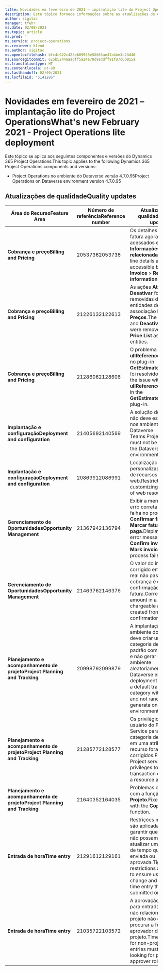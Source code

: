 ```yaml
---
title: Novidades em fevereiro de 2021 – implantação lite do Project Operations
description: Este tópico fornece informações sobre as atualizações de qualidade disponíveis na versão de fevereiro de 2021 da implantação lite do Project Operations.
author: sigitac
manager: tfehr
ms.date: 02/08/2021
ms.topic: article
ms.prod: ''
ms.service: project-operations
ms.reviewer: kfend
ms.author: sigitac
ms.openlocfilehash: bfc4c622c423e689938e58666ae47abbe3c23d48
ms.sourcegitcommit: 625b5244aaadff5a24a79d9addff91f87c6b015a
ms.translationtype: HT
ms.contentlocale: pt-BR
ms.lasthandoff: 02/09/2021
ms.locfileid: "5141286"
---
```

# <a name="whats-new-february-2021---project-operations-lite-deployment"></a><span data-ttu-id="4c280-103">Novidades em fevereiro de 2021 – implantação lite do Project Operations</span><span class="sxs-lookup"><span data-stu-id="4c280-103">What's new February 2021 - Project Operations lite deployment</span></span>

<span data-ttu-id="4c280-104">Este tópico se aplica aos seguintes componentes e versões do Dynamics 365 Project Operations:</span><span class="sxs-lookup"><span data-stu-id="4c280-104">This topic applies to the following Dynamics 365 Project Operations components and versions:</span></span>

  - <span data-ttu-id="4c280-105">Project Operations no ambiente do Dataverse versão 4.7.0.95</span><span class="sxs-lookup"><span data-stu-id="4c280-105">Project Operations on Dataverse environment version 4.7.0.95</span></span>

## <a name="quality-updates"></a><span data-ttu-id="4c280-106">Atualizações de qualidade</span><span class="sxs-lookup"><span data-stu-id="4c280-106">Quality updates</span></span>

| <span data-ttu-id="4c280-107">**Área do Recurso**</span><span class="sxs-lookup"><span data-stu-id="4c280-107">**Feature Area**</span></span> | <span data-ttu-id="4c280-108">**Número de referência**</span><span class="sxs-lookup"><span data-stu-id="4c280-108">**Reference number**</span></span> | <span data-ttu-id="4c280-109">**Atualização de qualidade**</span><span class="sxs-lookup"><span data-stu-id="4c280-109">**Quality update**</span></span> |
| --- | --- | --- |
| <span data-ttu-id="4c280-110">**Cobrança e preço**</span><span class="sxs-lookup"><span data-stu-id="4c280-110">**Billing and Pricing**</span></span> | <span data-ttu-id="4c280-111">2053736</span><span class="sxs-lookup"><span data-stu-id="4c280-111">2053736</span></span> | <span data-ttu-id="4c280-112">Os detalhes da linha da fatura agora podem ser acessados em **Fatura** > **Informações relacionadas**.</span><span class="sxs-lookup"><span data-stu-id="4c280-112">Invoice line details are now accessible by going to **Invoice** > **Related information**.</span></span> |
| <span data-ttu-id="4c280-113">**Cobrança e preço**</span><span class="sxs-lookup"><span data-stu-id="4c280-113">**Billing and Pricing**</span></span> | <span data-ttu-id="4c280-114">2122613</span><span class="sxs-lookup"><span data-stu-id="4c280-114">2122613</span></span> | <span data-ttu-id="4c280-115">As ações **Ativar** e **Desativar** foram removidas das entidades de associação **Lista de Preços**.</span><span class="sxs-lookup"><span data-stu-id="4c280-115">The **Activate** and **Deactivate** actions were removed from the **Price List** association entities.</span></span> |
| <span data-ttu-id="4c280-116">**Cobrança e preço**</span><span class="sxs-lookup"><span data-stu-id="4c280-116">**Billing and Pricing**</span></span> | <span data-ttu-id="4c280-117">2128606</span><span class="sxs-lookup"><span data-stu-id="4c280-117">2128606</span></span> | <span data-ttu-id="4c280-118">O problema no **ullReferenceException** no plug-in **GetEstimatesForProject** foi resolvido.</span><span class="sxs-lookup"><span data-stu-id="4c280-118">Resolved the issue with **ullReferenceException** in the **GetEstimatesForProject** plug-in.</span></span> |
| <span data-ttu-id="4c280-119">**Implantação e configuração**</span><span class="sxs-lookup"><span data-stu-id="4c280-119">**Deployment and configuration**</span></span> | <span data-ttu-id="4c280-120">2140569</span><span class="sxs-lookup"><span data-stu-id="4c280-120">2140569</span></span> | <span data-ttu-id="4c280-121">A solução do projeto não deve estar instalada nos ambientes do Dataverse Teams.</span><span class="sxs-lookup"><span data-stu-id="4c280-121">Project solution must not be installed in the Dataverse Teams environments.</span></span> |
| <span data-ttu-id="4c280-122">**Implantação e configuração**</span><span class="sxs-lookup"><span data-stu-id="4c280-122">**Deployment and configuration**</span></span> | <span data-ttu-id="4c280-123">2086991</span><span class="sxs-lookup"><span data-stu-id="4c280-123">2086991</span></span> | <span data-ttu-id="4c280-124">Localização de personalização restrita de recursos da web.</span><span class="sxs-lookup"><span data-stu-id="4c280-124">Restricted customizing localization of web resources.</span></span> |
| <span data-ttu-id="4c280-125">**Gerenciamento de Oportunidades**</span><span class="sxs-lookup"><span data-stu-id="4c280-125">**Opportunity Management**</span></span> | <span data-ttu-id="4c280-126">2136794</span><span class="sxs-lookup"><span data-stu-id="4c280-126">2136794</span></span> | <span data-ttu-id="4c280-127">Exibir a mensagem de erro correta se houver falha no processo **Confirmar fatura** ou **Marcar fatura como paga**.</span><span class="sxs-lookup"><span data-stu-id="4c280-127">Display correct error message when **Confirm invoice** or **Mark invoice as paid** process fails,</span></span> |
| <span data-ttu-id="4c280-128">**Gerenciamento de Oportunidades**</span><span class="sxs-lookup"><span data-stu-id="4c280-128">**Opportunity Management**</span></span> | <span data-ttu-id="4c280-129">2146376</span><span class="sxs-lookup"><span data-stu-id="4c280-129">2146376</span></span> | <span data-ttu-id="4c280-130">O valor do imposto corrigido em um dado real não passível de cobrança é criado na confirmação da fatura.</span><span class="sxs-lookup"><span data-stu-id="4c280-130">Corrected tax amount in a non-chargeable actual is created from invoice confirmation.</span></span> |
| <span data-ttu-id="4c280-131">**Planejamento e acompanhamento de projeto**</span><span class="sxs-lookup"><span data-stu-id="4c280-131">**Project Planning and Tracking**</span></span> | <span data-ttu-id="4c280-132">2099879</span><span class="sxs-lookup"><span data-stu-id="4c280-132">2099879</span></span> | <span data-ttu-id="4c280-133">A implantação do ambiente do Dataverse deve criar uma categoria de transação padrão com ID estático e não gerar um por ambiente aleatoriamente.</span><span class="sxs-lookup"><span data-stu-id="4c280-133">The Dataverse environment deployment must create a default transaction category with a static ID and not randomly generate one per environment.</span></span> |
| <span data-ttu-id="4c280-134">**Planejamento e acompanhamento de projeto**</span><span class="sxs-lookup"><span data-stu-id="4c280-134">**Project Planning and Tracking**</span></span> | <span data-ttu-id="4c280-135">2128577</span><span class="sxs-lookup"><span data-stu-id="4c280-135">2128577</span></span> | <span data-ttu-id="4c280-136">Os privilégios de usuário do Project Service para atualizar a categoria de transação em uma atribuição de recurso foram corrigidos.</span><span class="sxs-lookup"><span data-stu-id="4c280-136">Fixed the Project service user privileges to update the transaction category on a resource assignment.</span></span> |
| <span data-ttu-id="4c280-137">**Planejamento e acompanhamento de projeto**</span><span class="sxs-lookup"><span data-stu-id="4c280-137">**Project Planning and Tracking**</span></span> | <span data-ttu-id="4c280-138">2164035</span><span class="sxs-lookup"><span data-stu-id="4c280-138">2164035</span></span> | <span data-ttu-id="4c280-139">Problemas corrigidos com a função **Copiar Projeto**.</span><span class="sxs-lookup"><span data-stu-id="4c280-139">Fixed issues with the **Copy Project** function.</span></span> |
| <span data-ttu-id="4c280-140">**Entrada de hora**</span><span class="sxs-lookup"><span data-stu-id="4c280-140">**Time entry**</span></span> | <span data-ttu-id="4c280-141">2129161</span><span class="sxs-lookup"><span data-stu-id="4c280-141">2129161</span></span> | <span data-ttu-id="4c280-142">Restrições mais rígidas são aplicadas para garantir que os usuários não possam alterar e atualizar uma entrada de tempo que foi enviada ou aprovada.</span><span class="sxs-lookup"><span data-stu-id="4c280-142">Tighter restrictions are applied to ensure users can't change and update a time entry that has been submitted or approved.</span></span> |
| <span data-ttu-id="4c280-143">**Entrada de hora**</span><span class="sxs-lookup"><span data-stu-id="4c280-143">**Time entry**</span></span> | <span data-ttu-id="4c280-144">2103572</span><span class="sxs-lookup"><span data-stu-id="4c280-144">2103572</span></span> | <span data-ttu-id="4c280-145">A aprovação de tempo para entradas de hora não relacionadas ao projeto não deve procurar a função de aprovador do projeto.</span><span class="sxs-lookup"><span data-stu-id="4c280-145">Time approval for non-project time entries must not be looking for project approver role.</span></span> |
